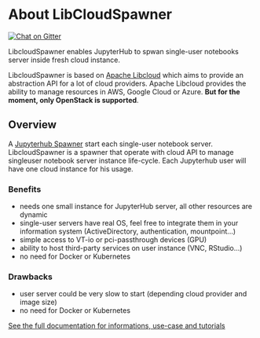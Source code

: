 # About LibCloudSpawner

[![Chat on Gitter](https://img.shields.io/badge/Chat%20on-Gitter-green.svg)](https://gitter.im/jupyter-libcloudspawner/community)

LibcloudSpawner enables JupyterHub to spwan single-user notebooks server inside fresh cloud instance.

LibcloudSpawner is based on [Apache Libcloud](https://libcloud.apache.org/) which aims to provide an abstraction API for a lot of cloud providers. Apache Libcloud provides the ability to manage resources in AWS, Google Cloud or Azure. **But for the moment, only OpenStack is supported**.

## Overview

A [Jupyterhub Spawner](https://jupyterhub.readthedocs.io/en/stable/reference/spawners.html) start each single-user notebook server. LibcloudSpawner is a spawner that operate with cloud API to manage singleuser notebook server instance life-cycle. Each Jupyterhub user will have one cloud instance for his usage.

### Benefits

* needs one small instance for JupyterHub server, all other resources are dynamic
* single-user servers have real OS, feel free to integrate them in your information system (ActiveDirectory, authentication, mountpoint...)
* simple access to VT-io or pci-passthrough devices (GPU)
* ability to host third-party services on user instance (VNC, RStudio...)
* no need for Docker or Kubernetes

### Drawbacks

* user server could be very slow to start (depending cloud provider and image size)
* no need for Docker or Kubernetes

[See the full documentation for informations, use-case and tutorials](https://jupyter-libcloudspawner.readthedocs.io/en/latest/)